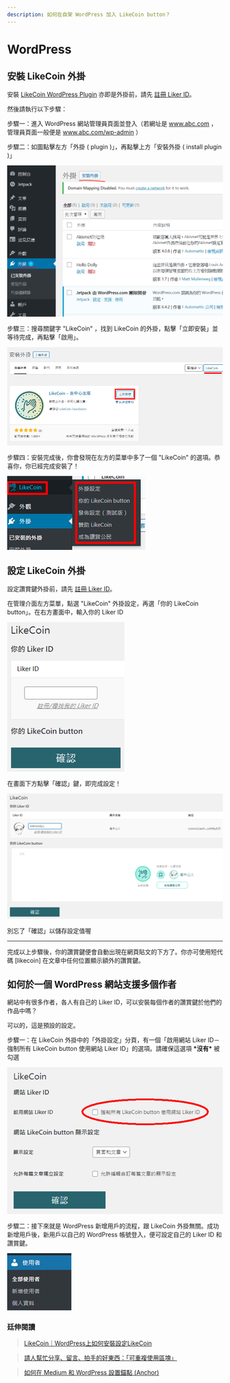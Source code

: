 ```yaml
---
description: 如何在自架 WordPress 加入 LikeCoin button？
---
```


# WordPress

## 安裝 LikeCoin 外掛

安裝 [LikeCoin WordPress Plugin](https://zh-hk.wordpress.org/plugins/likecoin/) 亦即是外掛前，請先 [註冊 Liker ID](https://docs.like.co/v/zh/user-guide/liker-id/register)。

然後請執行以下步驟：

步驟一：進入 WordPress 網站管理員頁面並登入（若網址是 www.abc.com ，管理員頁面一般便是 www.abc.com/wp-admin ）  
  
步驟二：如圖點擊左方「外掛 \( plugin \)」，再點擊上方「安裝外掛 \( install plugin \)」

![](../../.gitbook/assets/wordpress-1.png)

步驟三：搜尋關鍵字 "LikeCoin" ，找到 LikeCoin 的外掛，點擊「立即安裝」並等待完成，再點擊「啟用」。

![](../../.gitbook/assets/wordpress-2.png)

步驟四：安裝完成後，你會發現在左方的菜單中多了一個 "LikeCoin" 的選項。恭喜你，你已經完成安裝了！

![](../../.gitbook/assets/wordpress-3.png)

## 設定 LikeCoin 外掛 <a id="448e"></a>

設定讚賞鍵外掛前，請先 [註冊 Liker ID](https://docs.like.co/v/zh/user-guide/liker-id/register)。

在管理介面左方菜單，點選 "LikeCoin" 外掛設定，再選「你的 LikeCoin button」。在右方畫面中，輸入你的 Liker ID

![](../../.gitbook/assets/wordpress-4.png)

在畫面下方點擊「確認」鍵，即完成設定！

![](../../.gitbook/assets/wordpress-5.png)

別忘了「確認」以儲存設定值喔

-------------------------

完成以上步驟後，你的讚賞鍵便會自動出現在網頁貼文的下方了。你亦可使用短代碼 \[likecoin\] 在文章中任何位置顯示額外的讚賞鍵。

## 如何於一個 WordPress 網站支援多個作者

網站中有很多作者，各人有自己的 Liker ID，可以安裝每個作者的讚賞鍵於他們的作品中嗎？

可以的，這是預設的設定。  
  
步驟一：在 LikeCoin 外掛中的「外掛設定」分頁，有一個「啟用網站 Liker ID－強制所有 LikeCoin button 使用網站 Liker ID」的選項。請確保這選項 **\*沒有\*** 被勾選

![](../../.gitbook/assets/wordpress-6.png)

步驟二：接下來就是 WordPress 新增用戶的流程，跟 LikeCoin 外掛無關。成功新增用戶後，新用戶以自己的 WordPress 帳號登入，便可設定自己的 Liker ID 和讚賞鍵。

![](../../.gitbook/assets/wordpress-7.png)

### 廷伸閱讀

> [LikeCoin｜WordPress上如何安裝設定LikeCoin
](https://coralive.site/likecoin-wordpress%e4%b8%8a%e5%a6%82%e4%bd%95%e5%ae%89%e8%a3%9d%e8%a8%ad%e5%ae%9alikecoin/)

> [請人幫忙分享、留言、拍手的好東西：「可重複使用區塊」](https://xrine.com/gutenburg-%E5%8F%AF%E9%87%8D%E8%A4%87%E4%BD%BF%E7%94%A8%E5%8D%80%E5%A1%8A/)

> [如何在 Medium 和 WordPress 設置錨點 \(Anchor\)](https://bchai.cc/2019/03/30/how-to-setup-anchor-medium-wordpress/)

